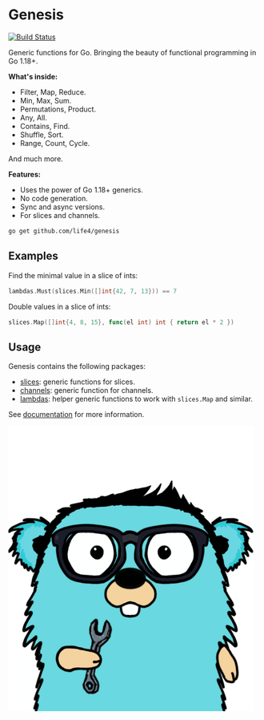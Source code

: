 # Genesis

[![Build Status](https://travis-ci.org/life4/genesis.svg?branch=master)](https://travis-ci.org/life4/genesis)

Generic functions for Go. Bringing the beauty of functional programming in Go 1.18+.

**What's inside:**

+ Filter, Map, Reduce.
+ Min, Max, Sum.
+ Permutations, Product.
+ Any, All.
+ Contains, Find.
+ Shuffle, Sort.
+ Range, Count, Cycle.

And much more.

**Features:**

+ Uses the power of Go 1.18+ generics.
+ No code generation.
+ Sync and async versions.
+ For slices and channels.

```bash
go get github.com/life4/genesis
```

## Examples

Find the minimal value in a slice of ints:

```go
lambdas.Must(slices.Min([]int{42, 7, 13})) == 7
```

Double values in a slice of ints:

```go
slices.Map([]int{4, 8, 15}, func(el int) int { return el * 2 })
```

## Usage

Genesis contains the following packages:

+ [slices](https://pkg.go.dev/github.com/life4/genesis/slices): generic functions for slices.
+ [channels](https://pkg.go.dev/github.com/life4/genesis/channels): generic function for channels.
+ [lambdas](https://pkg.go.dev/github.com/life4/genesis/lambdas): helper generic functions to work with `slices.Map` and similar.

See [documentation](https://pkg.go.dev/github.com/life4/genesis) for more information.

![mascot image](./gopher.png)
